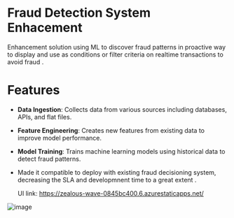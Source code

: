 # Fraud Detection System Enhacement

Enhancement solution using ML to discover fraud patterns in proactive way to display and use as conditions or filter criteria on realtime transactions to avoid fraud . 

# Features
- **Data Ingestion**: Collects data from various sources including databases, APIs, and flat files.
- **Feature Engineering**: Creates new features from existing data to improve model performance.
- **Model Training**: Trains machine learning models using historical data to detect fraud patterns.
- Made it compatible to deploy with existing fraud decisioning system, decreasing the SLA and developmnent time to a great extent .

  UI link: https://zealous-wave-0845bc400.6.azurestaticapps.net/
  


 ![image](https://github.com/user-attachments/assets/387e7864-1d79-4a7f-89bd-c7676ad51ea8)

 

